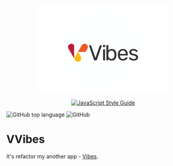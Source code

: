 <p align="center">
  <img width="340" height="230" src="https://github.com/steelWinds/VVibes/blob/main/github/logo.png">
</p>

<div align="center">

<a href="https://github.com/standard/standard">![JavaScript Style Guide](https://cdn.rawgit.com/standard/standard/master/badge.svg)</a>

</div>

![GitHub top language](https://img.shields.io/github/languages/top/steelWinds/VVibes)
![GitHub](https://img.shields.io/github/license/steelWinds/VVibes)

# VVibes

It's refactor my another app - [Vibes](https://github.com/steelWinds/vibes).
